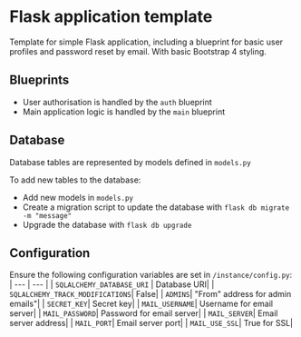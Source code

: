 Flask application template
==========================

Template for simple Flask application, including a blueprint for basic user profiles and password reset by email.  With basic Bootstrap 4 styling.

## Blueprints
- User authorisation is handled by the `auth` blueprint
- Main application logic is handled by the `main` blueprint

## Database
Database tables are represented by models defined in `models.py`

To add new tables to the database:
- Add new models in `models.py`
- Create a migration script to update the database with `flask db migrate -m "message"`
- Upgrade the database with `flask db upgrade`

## Configuration
Ensure the following configuration variables are set in `/instance/config.py`:
| --- | --- |
| `SQLALCHEMY_DATABASE_URI` | Database URI|
| `SQLALCHEMY_TRACK_MODIFICATIONS`| False|
| `ADMINS`| "From" address for admin emails"|
| `SECRET_KEY`| Secret key|
| `MAIL_USERNAME`| Username for email server|
| `MAIL_PASSWORD`| Password for email server|
| `MAIL_SERVER`| Email server address|
| `MAIL_PORT`| Email server port|
| `MAIL_USE_SSL`| True for SSL|
